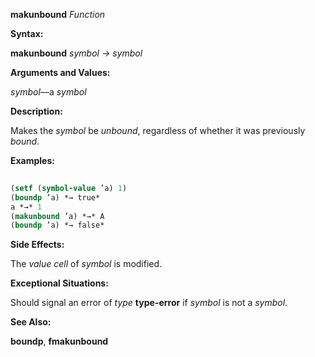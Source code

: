 **makunbound** *Function* 



**Syntax:** 



**makunbound** *symbol → symbol* 



**Arguments and Values:** 



*symbol*—a *symbol* 



**Description:** 



Makes the *symbol* be *unbound*, regardless of whether it was previously *bound*. 



**Examples:**
```lisp
 
(setf (symbol-value ’a) 1) 
(boundp ’a) *→ true* 
a *→* 1 
(makunbound ’a) *→* A 
(boundp ’a) *→ false* 

```
**Side Effects:** 



The *value cell* of *symbol* is modified. 



**Exceptional Situations:** 



Should signal an error of *type* **type-error** if *symbol* is not a *symbol*. 







 



 



**See Also:** 



**boundp**, **fmakunbound** 



